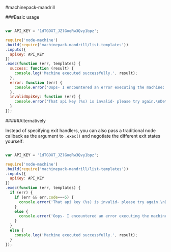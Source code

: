 
#machinepack-mandrill

###Basic usage

```js

var API_KEY = '1dTGOXT_JZlGoqRw3Qvy1bpz';

require('node-machine')
.build(require('machinepack-mandrill/list-templates'))
.inputs({
  apiKey: API_KEY
})
.exec(function (err, templates) {
  success: function (result) {
    console.log('Machine executed successfully.', result);
  },
  error: function (err) {
    console.error('Oops- I encountered an error executing the machine:',err);
  },
  invalidApiKey: function (err) {
    console.error('That api key (%s) is invalid- please try again.\nDetails:\n',API_KEY,err);
  }
});
```


#####Alternatively

Instead of specifying exit handlers, you can also pass a traditional node callback as the argument to `.exec()` and negotiate the different exit states yourself:

```js

var API_KEY = '1dTGOXT_JZlGoqRw3Qvy1bpz';

require('node-machine')
.build(require('machinepack-mandrill/list-templates'))
.inputs({
  apiKey: API_KEY
})
.exec(function (err, templates) {
  if (err) {
    if (err && err.code===5) {
      console.error('That api key (%s) is invalid- please try again.\nDetails:\n',API_KEY,err);
    }
    else {
      console.error('Oops- I encountered an error executing the machine:',err);
    }
  }
  else {
    console.log('Machine executed successfully.', result);
  }
});
```
